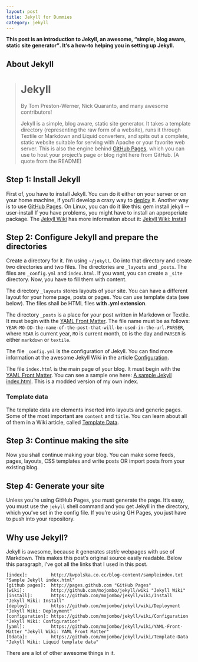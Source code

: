 ```yaml
---
layout: post
title: Jekyll for Dummies
category: jekyll
---
```

**This post is an introduction to Jekyll, an awesome, <q>simple, blog aware, static site generator</q>. It&#8217;s a how-to helping you in setting up Jekyll.**

## About Jekyll
> # Jekyll
>
> By Tom Preston-Werner, Nick Quaranto, and many awesome contributors!
>
> Jekyll is a simple, blog aware, static site generator. It takes a template directory (representing the raw form of a website), runs it through Textile or Markdown and Liquid converters, and spits out a complete, static website suitable for serving with Apache or your favorite web server. This is also the engine behind [GitHub Pages][], which you can use to host your project&#8217;s page or blog right here from GitHub.
(A quote from the README)
## Step 1: Install Jekyll

First of, you have to install Jekyll. You can do it either on your server or on your home machine, if you&#8217;ll develop a crazy way to [deploy][] it. Another way is to use [GitHub Pages][]. On Linux, you can do it like this:
    gem install jekyll --user-install
If you have problems, you might have to install an approperiate package. The [Jekyll Wiki][wiki] has more information about it: [Jekyll Wiki: Install][install]

## Step 2: Configure Jekyll and prepare the directories

Create a directory for it. I&#8217;m using `~/jekyll`. Go into that directory and create two directories and two files. The directories are `_layouts` and `_posts`. The files are `_config.yml` and `index.html`. If you want, you can create a `_site` directory. Now, you have to fill them with content.

The directory `_layouts` stores layouts of your site. You can have a different layout for your home page, posts or pages. You can use template data (see below). The files shall be HTML files **with .yml extension**.

The directory `_posts` is a place for your post written in Markdown or Textile. It must begin with the [YAML Front Matter][yaml]. The file name must be as follows: `YEAR-MO-DD-the-name-of-the-post-that-will-be-used-in-the-url.PARSER`, where `YEAR` is current year, `MO` is current month, `DD` is the day and `PARSER` is either `markdown` or `textile`.

The file `_config.yml` is the configuration of Jekyll. You can find more information at the awesome Jekyll Wiki in the article [Configuration][].

The file `index.html` is the main page of your blog. It must begin with the [YAML Front Matter][yaml]. You can see a sample one here: [A sample Jekyll index.html][index]. This is a modded version of my own index.

### Template data

The template data are elements inserted into layouts and generic pages. Some of the most important are `content` and `title`. You can learn about all of them in a Wiki article, called [Template Data][tdata].

## Step 3: Continue making the site

Now you shall continue making your blog. You can make some feeds, pages, layouts, CSS templates and write posts OR import posts from your existing blog.

## Step 4: Generate your site

Unless you&#8217;re using GitHub Pages, you must generate the page. It&#8217;s easy, you must use the `jekyll` shell command and you get Jekyll in the directory, which you&#8217;ve set in the config file. If you&#8217;re using GH Pages, you just have to push into your repository.

## Why use Jekyll?

Jekyll is awesome, because it generates *static* webpages with use of Markdown. This makes this post&#8217;s original source easily readable. Below this paragraph, I&#8217;ve got all the links that I used in this post.

    [index]:         http://kwpolska.co.cc/blog-content/sampleindex.txt "Sample Jekyll index.html"
    [github pages]:  http://pages.github.com "GitHub Pages"
    [wiki]:          http://github.com/mojombo/jekyll/wiki "Jekyll Wiki"
    [install]:       https://github.com/mojombo/jekyll/wiki/Install "Jekyll Wiki: Install"
    [deploy]:        https://github.com/mojombo/jekyll/wiki/Deployment "Jekyll Wiki: Deployment"
    [configuration]: https://github.com/mojombo/jekyll/wiki/Configuration "Jekyll Wiki: Configuration"
    [yaml]:          https://github.com/mojombo/jekyll/wiki/YAML-Front-Matter "Jekyll Wiki: YAML Front Matter"
    [tdata]:         https://github.com/mojombo/jekyll/wiki/Template-Data "Jekyll Wiki: Liquid template data"

There are a lot of other awesome things in it.

[index]:         http://kwpolska.co.cc/blog-content/sampleindex.txt "Sample Jekyll index.html"
[github pages]:  http://pages.github.com "GitHub Pages"
[wiki]:          http://github.com/mojombo/jekyll/wiki "Jekyll Wiki"
[install]:       https://github.com/mojombo/jekyll/wiki/Install "Jekyll Wiki: Install"
[deploy]:        https://github.com/mojombo/jekyll/wiki/Deployment "Jekyll Wiki: Deployment"
[configuration]: https://github.com/mojombo/jekyll/wiki/Configuration "Jekyll Wiki: Configuration"
[yaml]:          https://github.com/mojombo/jekyll/wiki/YAML-Front-Matter "Jekyll Wiki: YAML Front Matter"
[tdata]:         https://github.com/mojombo/jekyll/wiki/Template-Data "Jekyll Wiki: Liquid template data"
